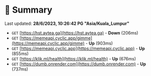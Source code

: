 # 📖 Summary
Last updated: **28/6/2023, 10:26:42 PG "Asia/Kuala_Lumpur"**

- `GET` [https://hst.aytea.ga](https://hst.aytea.ga) - **Down** (206ms)
- `GET` [https://memeapi.cyclic.app/gimme](https://memeapi.cyclic.app/gimme) - **Up** (903ms)
- `GET` [https://memeapi.cyclic.app](https://memeapi.cyclic.app) - **Up** (855ms)
- `GET` [https://klik.ml/health](https://klik.ml/health) - **Up** (676ms)
- `GET` [https://dumb.onrender.com](https://dumb.onrender.com) - **Up** (737ms)
